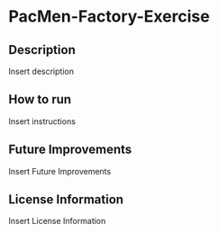 # PacMen-Factory-Exercise
## Description
Insert description
## How to run
Insert instructions
## Future Improvements
Insert Future Improvements
## License Information
Insert License Information
